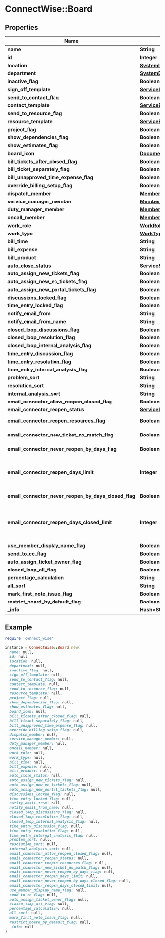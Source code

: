 # ConnectWise::Board

## Properties

| Name | Type | Description | Notes |
| ---- | ---- | ----------- | ----- |
| **name** | **String** |  Max length: 50; |  |
| **id** | **Integer** |  | [optional] |
| **location** | [**SystemLocationReference**](SystemLocationReference.md) |  | [optional] |
| **department** | [**SystemDepartmentReference**](SystemDepartmentReference.md) |  | [optional] |
| **inactive_flag** | **Boolean** |  | [optional] |
| **sign_off_template** | [**ServiceSignoffReference**](ServiceSignoffReference.md) |  | [optional] |
| **send_to_contact_flag** | **Boolean** |  | [optional] |
| **contact_template** | [**ServiceEmailTemplateReference**](ServiceEmailTemplateReference.md) |  | [optional] |
| **send_to_resource_flag** | **Boolean** |  | [optional] |
| **resource_template** | [**ServiceEmailTemplateReference**](ServiceEmailTemplateReference.md) |  | [optional] |
| **project_flag** | **Boolean** |  | [optional] |
| **show_dependencies_flag** | **Boolean** | This field only shows if it is Project Board. | [optional] |
| **show_estimates_flag** | **Boolean** | This field only shows if it is Project Board. | [optional] |
| **board_icon** | [**DocumentReference**](DocumentReference.md) |  | [optional] |
| **bill_tickets_after_closed_flag** | **Boolean** |  | [optional] |
| **bill_ticket_separately_flag** | **Boolean** |  | [optional] |
| **bill_unapproved_time_expense_flag** | **Boolean** |  | [optional] |
| **override_billing_setup_flag** | **Boolean** |  | [optional] |
| **dispatch_member** | [**MemberReference**](MemberReference.md) |  | [optional] |
| **service_manager_member** | [**MemberReference**](MemberReference.md) |  | [optional] |
| **duty_manager_member** | [**MemberReference**](MemberReference.md) |  | [optional] |
| **oncall_member** | [**MemberReference**](MemberReference.md) |  | [optional] |
| **work_role** | [**WorkRoleReference**](WorkRoleReference.md) |  | [optional] |
| **work_type** | [**WorkTypeReference**](WorkTypeReference.md) |  | [optional] |
| **bill_time** | **String** |  | [optional] |
| **bill_expense** | **String** |  | [optional] |
| **bill_product** | **String** |  | [optional] |
| **auto_close_status** | [**ServiceStatusReference**](ServiceStatusReference.md) |  | [optional] |
| **auto_assign_new_tickets_flag** | **Boolean** |  | [optional] |
| **auto_assign_new_ec_tickets_flag** | **Boolean** |  | [optional] |
| **auto_assign_new_portal_tickets_flag** | **Boolean** |  | [optional] |
| **discussions_locked_flag** | **Boolean** |  | [optional] |
| **time_entry_locked_flag** | **Boolean** |  | [optional] |
| **notify_email_from** | **String** |  Max length: 50; | [optional] |
| **notify_email_from_name** | **String** |  Max length: 60; | [optional] |
| **closed_loop_discussions_flag** | **Boolean** |  | [optional] |
| **closed_loop_resolution_flag** | **Boolean** |  | [optional] |
| **closed_loop_internal_analysis_flag** | **Boolean** |  | [optional] |
| **time_entry_discussion_flag** | **Boolean** |  | [optional] |
| **time_entry_resolution_flag** | **Boolean** |  | [optional] |
| **time_entry_internal_analysis_flag** | **Boolean** |  | [optional] |
| **problem_sort** | **String** |  | [optional] |
| **resolution_sort** | **String** |  | [optional] |
| **internal_analysis_sort** | **String** |  | [optional] |
| **email_connector_allow_reopen_closed_flag** | **Boolean** |  | [optional] |
| **email_connector_reopen_status** | [**ServiceStatusReference**](ServiceStatusReference.md) |  | [optional] |
| **email_connector_reopen_resources_flag** | **Boolean** | This field can only be set when emailConnectorAllowReopenClosed is true | [optional] |
| **email_connector_new_ticket_no_match_flag** | **Boolean** | This field can only be set when emailConnectorAllowReopenClosed is true | [optional] |
| **email_connector_never_reopen_by_days_flag** | **Boolean** | This field can only be set when emailConnectorAllowReopenClosed is true | [optional] |
| **email_connector_reopen_days_limit** | **Integer** | This field can only be set when emailConnectorNeverReopenByDaysFlag and emailConnectorAllowReopenClosed are both true             This field is required when emailConnectorNeverReopenByDaysFlag is true | [optional] |
| **email_connector_never_reopen_by_days_closed_flag** | **Boolean** | This field can only be set when emailConnectorAllowReopenClosed is true | [optional] |
| **email_connector_reopen_days_closed_limit** | **Integer** | This field can only be set when emailConnectorNeverReopenByDaysClosedFlag and emailConnectorAllowReopenClosed are both true             This field is required when emailConnectorNeverReopenByDaysClosedFlag is true | [optional] |
| **use_member_display_name_flag** | **Boolean** |  | [optional] |
| **send_to_cc_flag** | **Boolean** |  | [optional] |
| **auto_assign_ticket_owner_flag** | **Boolean** |  | [optional] |
| **closed_loop_all_flag** | **Boolean** |  | [optional] |
| **percentage_calculation** | **String** |  | [optional] |
| **all_sort** | **String** |  | [optional] |
| **mark_first_note_issue_flag** | **Boolean** |  | [optional] |
| **restrict_board_by_default_flag** | **Boolean** |  | [optional] |
| **_info** | **Hash&lt;String, String&gt;** |  | [optional] |

## Example

```ruby
require 'connect_wise'

instance = ConnectWise::Board.new(
  name: null,
  id: null,
  location: null,
  department: null,
  inactive_flag: null,
  sign_off_template: null,
  send_to_contact_flag: null,
  contact_template: null,
  send_to_resource_flag: null,
  resource_template: null,
  project_flag: null,
  show_dependencies_flag: null,
  show_estimates_flag: null,
  board_icon: null,
  bill_tickets_after_closed_flag: null,
  bill_ticket_separately_flag: null,
  bill_unapproved_time_expense_flag: null,
  override_billing_setup_flag: null,
  dispatch_member: null,
  service_manager_member: null,
  duty_manager_member: null,
  oncall_member: null,
  work_role: null,
  work_type: null,
  bill_time: null,
  bill_expense: null,
  bill_product: null,
  auto_close_status: null,
  auto_assign_new_tickets_flag: null,
  auto_assign_new_ec_tickets_flag: null,
  auto_assign_new_portal_tickets_flag: null,
  discussions_locked_flag: null,
  time_entry_locked_flag: null,
  notify_email_from: null,
  notify_email_from_name: null,
  closed_loop_discussions_flag: null,
  closed_loop_resolution_flag: null,
  closed_loop_internal_analysis_flag: null,
  time_entry_discussion_flag: null,
  time_entry_resolution_flag: null,
  time_entry_internal_analysis_flag: null,
  problem_sort: null,
  resolution_sort: null,
  internal_analysis_sort: null,
  email_connector_allow_reopen_closed_flag: null,
  email_connector_reopen_status: null,
  email_connector_reopen_resources_flag: null,
  email_connector_new_ticket_no_match_flag: null,
  email_connector_never_reopen_by_days_flag: null,
  email_connector_reopen_days_limit: null,
  email_connector_never_reopen_by_days_closed_flag: null,
  email_connector_reopen_days_closed_limit: null,
  use_member_display_name_flag: null,
  send_to_cc_flag: null,
  auto_assign_ticket_owner_flag: null,
  closed_loop_all_flag: null,
  percentage_calculation: null,
  all_sort: null,
  mark_first_note_issue_flag: null,
  restrict_board_by_default_flag: null,
  _info: null
)
```


